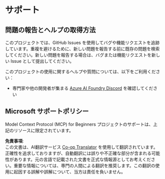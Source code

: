 <!--
CO_OP_TRANSLATOR_METADATA:
{
  "original_hash": "368870f8ab79f903ad80b6a985829516",
  "translation_date": "2025-07-22T02:53:46+00:00",
  "source_file": "SUPPORT.md",
  "language_code": "ja"
}
-->
# サポート

## 問題の報告とヘルプの取得方法  

このプロジェクトでは、GitHub Issues を使用してバグや機能リクエストを追跡しています。重複を避けるために、新しい問題を報告する前に既存の問題を検索してください。新しい問題を報告する場合は、バグまたは機能リクエストを新しい Issue として提出してください。

このプロジェクトの使用に関するヘルプや質問については、以下をご利用ください：
- 専門家や他の開発者が集まる [Azure AI Foundry Discord](https://discord.com/invite/ByRwuEEgH4) を確認してください

## Microsoft サポートポリシー  

Model Context Protocol (MCP) for Beginners プロジェクトのサポートは、上記のリソースに限定されています。

**免責事項**:  
この文書は、AI翻訳サービス [Co-op Translator](https://github.com/Azure/co-op-translator) を使用して翻訳されています。正確性を追求しておりますが、自動翻訳には誤りや不正確な部分が含まれる可能性があります。元の言語で記載された文書を正式な情報源としてお考えください。重要な情報については、専門の人間による翻訳を推奨します。この翻訳の使用に起因する誤解や誤解について、当方は責任を負いません。